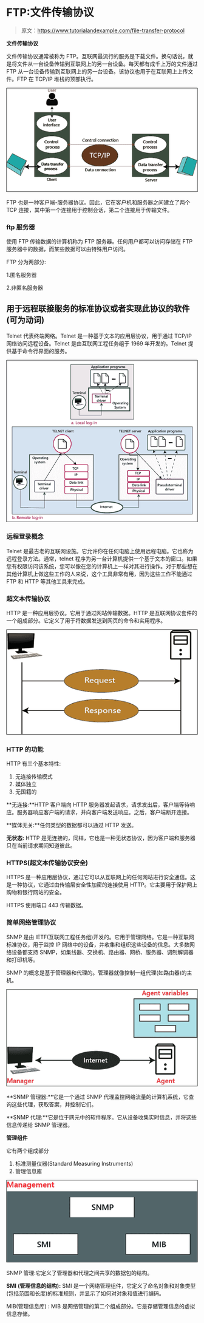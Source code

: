 # FTP:文件传输协议

> 原文：<https://www.tutorialandexample.com/file-transfer-protocol>

**文件传输协议**

文件传输协议通常被称为 FTP。互联网最流行的服务是下载文件。换句话说，就是将文件从一台设备传输到互联网上的另一台设备。每天都有成千上万的文件通过 FTP 从一台设备传输到互联网上的另一台设备。该协议也用于在互联网上上传文件。FTP 在 TCP/IP 堆栈的顶部执行。

![File Transfer Protocol](img/fba307877d0d6b8efea7fec82f02f8e2.png)

FTP 也是一种客户端-服务器协议。因此，它在客户机和服务器之间建立了两个 TCP 连接，其中第一个连接用于控制会话，第二个连接用于传输文件。

### ftp 服务器

使用 FTP 传输数据的计算机称为 FTP 服务器。任何用户都可以访问存储在 FTP 服务器中的数据，而某些数据可以由特殊用户访问。

FTP 分为两部分:

1.匿名服务器

2.非匿名服务器

## 用于远程联接服务的标准协议或者实现此协议的软件(可为动词)

Telnet 代表终端网络。Telnet 是一种基于文本的应用层协议，用于通过 TCP/IP 网络访问远程设备。Telnet 是由互联网工程任务组于 1969 年开发的。Telnet 提供基于命令行界面的服务。

![File Transfer Protocol](img/bfb5ea3f8a8a6a9e2cbcdc495fc50988.png)

### 远程登录概念

Telnet 是最古老的互联网设施。它允许你在任何电脑上使用远程电脑。它也称为远程登录方法。通常，telnet 程序为另一台计算机提供一个基于文本的窗口。如果您有权限访问该系统，您可以像在您的计算机上一样对其进行操作。对于那些想在其他计算机上做这些工作的人来说，这个工具非常有用，因为这些工作不能通过 FTP 和 HTTP 等其他工具来完成。

### 超文本传输协议

HTTP 是一种应用层协议。它用于通过网站传输数据。HTTP 是互联网协议套件的一个组成部分。它定义了用于将数据发送到网页的命令和实用程序。

![File Transfer Protocol](img/b56bc8b1fcc6c7added5159a93ee23a1.png)

### HTTP 的功能

HTTP 有三个基本特性:

1.  无连接传输模式
2.  媒体独立
3.  无国籍的

**无连接:**HTTP 客户端向 HTTP 服务器发起请求，请求发出后，客户端等待响应。服务器响应客户端的请求，并向客户端发送响应。之后，客户端断开连接。

**媒体无关:**任何类型的数据都可以通过 HTTP 发送。

**无状态:** HTTP 是无连接的，同样，它也是一种无状态协议，因为客户端和服务器只在当前请求期间知道彼此。

### HTTPS(超文本传输协议安全)

HTTPS 是一种应用层协议，通过它可以从互联网上的任何网站进行安全通信。这是一种协议，它通过由传输层安全性加密的连接使用 HTTP。它主要用于保护网上购物和银行网站的安全。

HTTPS 使用端口 443 传输数据。

### 简单网络管理协议

SNMP 是由 IETF(互联网工程任务组)开发的。它用于管理网络。它是一种互联网标准协议，用于监控 IP 网络中的设备，并收集和组织这些设备的信息。大多数网络设备都支持 SNMP，如集线器、交换机、路由器、网桥、服务器、调制解调器和打印机等。

SNMP 的概念是基于管理器和代理的。管理器就像控制一组代理(如路由器)的主机。

![File Transfer Protocol](img/f138d4c96a8dbf030d90c952d492f8d9.png)

**SNMP 管理器:**它是一个通过 SNMP 代理监控网络流量的计算机系统，它查询这些代理，获取答案，并控制它们。

**SNMP 代理:**它是位于网元中的软件程序。它从设备收集实时信息，并将这些信息传递给 SNMP 管理器。

**管理组件**

它有两个组成部分

1.  标准测量仪器(Standard Measuring Instruments)
2.  管理信息库

![File Transfer Protocol](img/4809ee2a4e17c91d51304595035ab727.png)

SNMP 管理:它定义了管理器和代理之间共享的数据包的结构。

**SMI** **(管理信息的结构):** SMI 是一个网络管理组件，它定义了命名对象和对象类型(包括范围和长度)的标准规则，并显示了如何对对象和值进行编码。

MIB(管理信息库) : MIB 是网络管理的第二个组成部分。它是存储管理信息的虚拟信息存储。